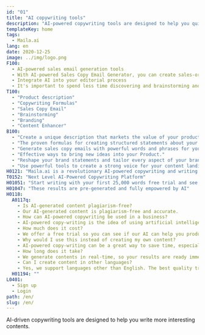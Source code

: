 ```yaml
---
id: "01"
title: "AI copywriting tools"
description: "AI-powered copywriting tools are designed to help you quickly write content for your brand."
templateKey: home
tags:
  - Maila.ai
lang: en
date: 2020-12-25
image: ../img/logo.png
F100:
  - AI-powered sales email generation tools
  - With AI-powered Sales Copy Email Generator, you can create sales-oriented emails that will motivate your audience to take action. Simply enter some product information, and our advanced engine will generate a marketing message that takes your product to the next level.
  - Integrate AI into your editorial process
  - It's important to spend less time discovering and brainstorming and more time actually producing results. By incorporating AI algorithms into your editorial process, you can bring new ideas into your business. no matter if you need to write a blog post, create content for a website or create a marketing email, our platform can help you speed up your writing process.
T100:
  - "Product description"
  - "Copywriting Formulas"
  - "Sales Copy Email"
  - "Brainstorming"
  - "Branding"
  - "Content Enhancer"
B100: 
  - "Create a unique description that markets the value of your product."
  - "The proven formulas for creating structured statements about your product."
  - "Generate sales copy emails with powerful words and phrases for your product."
  - "Effective ways to bring new ideas into your Product."
  - "Reshape your brand statements and tailor every aspect of your brand to communicate its strengths and values."
  - "Use powerful tools to create a strong voice for your content landing pages."
H0121: "Maila.ai is a revolutionary AI-powered copywriting and writing assistance platform that enables you to produce professional-grade content in a few minutes."
T0152: "Next Level AI-Powered Copywriting Platform"
H01051: "Start writing with your first 25,000 words free trial and see if your work improves."
H01047: "These results are pre-generated and fully empowered by AI"
H0118:
  A0117q:
    - Is AI-generated content plagiarism-free? 
    - Our AI-generated content is plagiarism-free and accurate.
    - How can AI-powered copywriting be used in a business?
    - AI-powered copy-writing is the idea of using artificial intelligence to write content for your company. This type of copy-writing can be used for a number of different aspects of your company, such as your product descriptions, social media updates, email subject lines, and more.
    - How much does it cost?
    - We offer a free trial so you can see if our AI can help you produce great content.
    - Why would I use this instead of creating my own content?
    - AI-powered copy-writing can be a great way to save time, especially if you are short on staff. Automated writing can produce content at a quicker rate than having a human writer do it.
    - How long does it take?
    - We generate contents in real-time, so your results are ready immediately. As our copy generation engine is completely automated, it also allows us to scale our output to match your needs.
    - Can I create content in other languages?
    - Yes, we support languages other than English. The best quality translations are currently available in English.
  H01194: ""
L0401:
  - Sign up
  - Login
path: /en/
slug: /en/
---
```



AI-driven copywriting tools are designed to help you write more interesting contents.